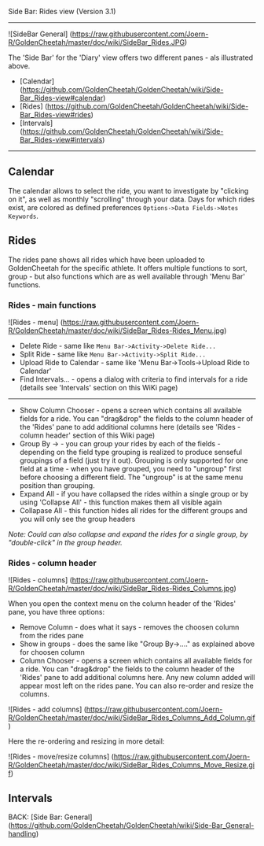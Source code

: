 Side Bar: Rides view (Version 3.1)
***

![SideBar General] (https://raw.githubusercontent.com/Joern-R/GoldenCheetah/master/doc/wiki/SideBar_Rides.JPG)

The 'Side Bar' for the 'Diary' view offers two different panes - als illustrated above.

* [Calendar] (https://github.com/GoldenCheetah/GoldenCheetah/wiki/Side-Bar_Rides-view#calendar)
* [Rides] (https://github.com/GoldenCheetah/GoldenCheetah/wiki/Side-Bar_Rides-view#rides)
* [Intervals] (https://github.com/GoldenCheetah/GoldenCheetah/wiki/Side-Bar_Rides-view#intervals)

***

## Calendar

The calendar allows to select the ride, you want to investigate by "clicking on it", as well as monthly "scrolling" through your data. Days for which rides exist, are colored as defined preferences `Options->Data Fields->Notes Keywords`. 

## Rides

The rides pane shows all rides which have been uploaded to GoldenCheetah for the specific athlete. It offers multiple functions to sort, group - but also functions which are as well available through 'Menu Bar' functions.

### Rides - main functions

![Rides - menu] (https://raw.githubusercontent.com/Joern-R/GoldenCheetah/master/doc/wiki/SideBar_Rides-Rides_Menu.jpg)

* Delete Ride - same like `Menu Bar->Activity->Delete Ride...`
* Split Ride -  same like `Menu Bar->Activity->Split Ride...`
* Upload Ride to Calendar - same like 'Menu Bar->Tools->Upload Ride to Calendar'
* Find Intervals... - opens a dialog with criteria to find intervals for a ride (details see 'Intervals' section on this WiKi page)
***
* Show Column Chooser - opens a screen which contains all available fields for a ride. You can "drag&drop" the fields to the column header of the 'Rides' pane to add additional columns here (details see 'Rides - column header' section of this Wiki page)
* Group By -> <List of visible column> - you can group your rides by each of the fields - depending on the field type grouping is realized to produce senseful groupings of a field (just try it out). Grouping is only supported for one field at a time - when you have grouped, you need to "ungroup" first before choosing a different field. The "ungroup" is at the same menu position than grouping.
* Expand All - if you have collapsed the rides within a single group or by using 'Collapse All' - this function makes them all visible again
* Collapase All - this function hides all rides for the different groups and you will only see the group headers

_Note: Could can also collapse and expand the rides for a single group, by "double-click" in the group header._

### Rides - column header

![Rides - columns] (https://raw.githubusercontent.com/Joern-R/GoldenCheetah/master/doc/wiki/SideBar_Rides-Rides_Columns.jpg)

When you open the context menu on the column header of the 'Rides' pane, you have three options:

* Remove Column - does what it says - removes the choosen column from the rides pane
* Show in groups - does the same like "Group By->...." as explained above for choosen column 
* Column Chooser - opens a screen which contains all available fields for a ride. You can "drag&drop" the fields to the column header of the 'Rides' pane to add additional columns here. Any new column added will appear most left on the rides pane. You can also re-order and resize the columns.

![Rides - add columns] (https://raw.githubusercontent.com/Joern-R/GoldenCheetah/master/doc/wiki/SideBar_Rides_Columns_Add_Column.gif)

Here the re-ordering and resizing in more detail:

![Rides - move/resize columns] (https://raw.githubusercontent.com/Joern-R/GoldenCheetah/master/doc/wiki/SideBar_Rides_Columns_Move_Resize.gif)

## Intervals




BACK: [Side Bar: General] (https://github.com/GoldenCheetah/GoldenCheetah/wiki/Side-Bar_General-handling)